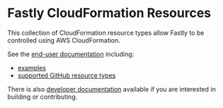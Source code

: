 # Fastly CloudFormation Resources

This collection of CloudFormation resource types allow Fastly to be controlled using AWS CloudFormation.

See the [end-user documentation](docs/user/generated) including:

* [examples](docs/user/generated/stories)
* [supported GitHub resource types](docs/user/generated/resources)

There is also [developer documentation](docs/dev) available
if you are interested in building or contributing.